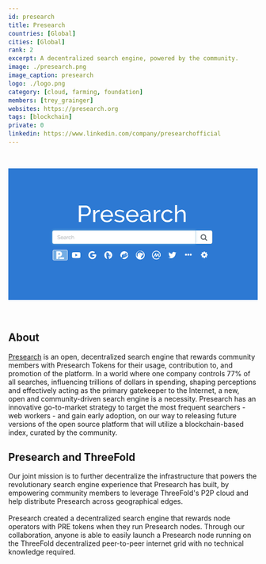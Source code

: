 ```yaml
---
id: presearch
title: Presearch
countries: [Global]
cities: [Global]
rank: 2
excerpt: A decentralized search engine, powered by the community.
image: ./presearch.png
image_caption: presearch
logo: ./logo.png
category: [cloud, farming, foundation]
members: [trey_grainger]
websites: https://presearch.org
tags: [blockchain]
private: 0
linkedin: https://www.linkedin.com/company/presearchofficial
---
```


<br/>

![presearch](./presearch1.png)

<br/>

## About

[Presearch](https://presearch.org) is an open, decentralized search engine that rewards community members with Presearch Tokens for their usage, contribution to, and promotion of the platform. In a world where one company controls 77% of all searches, influencing trillions of dollars in spending, shaping perceptions and effectively acting as the primary gatekeeper to the Internet, a new, open and community-driven search engine is a necessity. Presearch has an innovative go-to-market strategy to target the most frequent searchers - web workers - and gain early adoption, on our way to releasing future versions of the open source platform that will utilize a blockchain-based index, curated by the community.

## Presearch and ThreeFold

Our joint mission is to further decentralize the infrastructure that powers the revolutionary search engine experience that Presearch has built, by empowering community members to leverage ThreeFold's P2P cloud and help distribute Presearch across geographical edges.
<br/>
<br/>
Presearch created a decentralized search engine that rewards node operators with PRE tokens when they run Presearch nodes. Through our collaboration, anyone is able to easily launch a Presearch node running on the ThreeFold decentralized peer-to-peer internet grid with no technical knowledge required. 